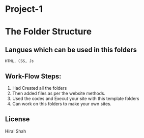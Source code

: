 # Project-1

# The Folder Structure

## Langues which can be used in this folders
	HTML, CSS, Js

## Work-Flow Steps:

1. Had Created all the folders
2. Then added files as per the website methods.
3. Used the codes and Execut your site with this template folders
4. Can work on this folders to make your own sites.

## License
Hiral Shah